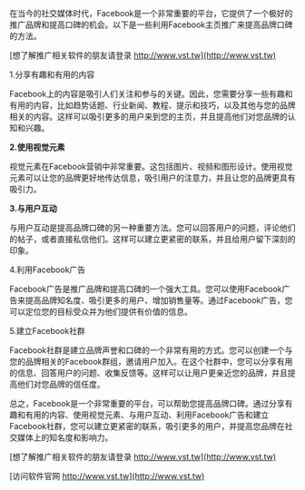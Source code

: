 在当今的社交媒体时代，Facebook是一个非常重要的平台，它提供了一个极好的推广品牌和提高口碑的机会。以下是一些利用Facebook主页推广来提高品牌口碑的方法。

[想了解推广相关软件的朋友请登录 http://www.vst.tw](http://www.vst.tw)

1.分享有趣和有用的内容

Facebook上的内容是吸引人们关注和参与的关键。因此，您需要分享一些有趣和有用的内容，比如趋势话题、行业新闻、教程、提示和技巧，以及其他与您的品牌相关的内容。这样可以吸引更多的用户来到您的主页，并且提高他们对您品牌的认知和兴趣。

**2.使用视觉元素**

视觉元素在Facebook营销中非常重要。这包括图片、视频和图形设计。使用视觉元素可以让您的品牌更好地传达信息，吸引用户的注意力，并且让您的品牌更具有吸引力。

**3.与用户互动**

与用户互动是提高品牌口碑的另一种重要方法。您可以回答用户的问题，评论他们的帖子，或者直接私信他们。这样可以建立更紧密的联系，并且给用户留下深刻的印象。

4.利用Facebook广告

Facebook广告是推广品牌和提高口碑的一个强大工具。您可以使用Facebook广告来提高品牌知名度、吸引更多的用户、增加销售量等。通过Facebook广告，您可以定位您的目标受众并为他们提供有价值的信息。

5.建立Facebook社群

Facebook社群是建立品牌声誉和口碑的一个非常有用的方式。您可以创建一个与您的品牌相关的Facebook群组，邀请用户加入。在这个社群中，您可以分享有用的信息、回答用户的问题、收集反馈等。这样可以让用户更亲近您的品牌，并且提高他们对您品牌的信任度。

总之，Facebook是一个非常重要的平台，可以帮助您提高品牌口碑。通过分享有趣和有用的内容、使用视觉元素、与用户互动、利用Facebook广告和建立Facebook社群，您可以建立更紧密的联系，吸引更多的用户，并提高您品牌在社交媒体上的知名度和影响力。

[想了解推广相关软件的朋友请登录 http://www.vst.tw](http://www.vst.tw)


[访问软件官网 http://www.vst.tw](http://www.vst.tw)

